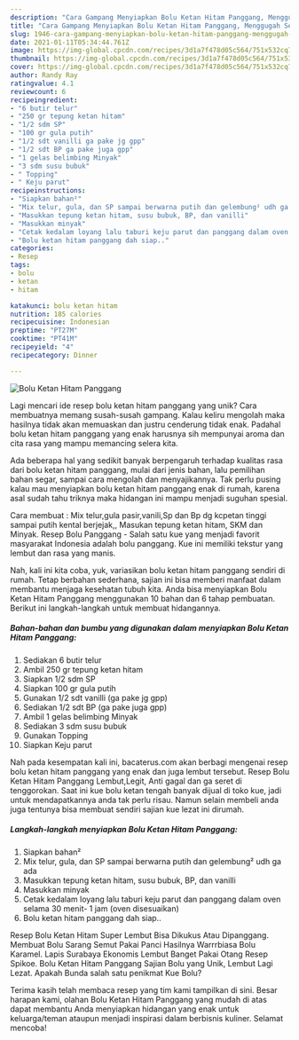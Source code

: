 ```yaml
---
description: "Cara Gampang Menyiapkan Bolu Ketan Hitam Panggang, Menggugah Selera"
title: "Cara Gampang Menyiapkan Bolu Ketan Hitam Panggang, Menggugah Selera"
slug: 1946-cara-gampang-menyiapkan-bolu-ketan-hitam-panggang-menggugah-selera
date: 2021-01-11T05:34:44.761Z
image: https://img-global.cpcdn.com/recipes/3d1a7f478d05c564/751x532cq70/bolu-ketan-hitam-panggang-foto-resep-utama.jpg
thumbnail: https://img-global.cpcdn.com/recipes/3d1a7f478d05c564/751x532cq70/bolu-ketan-hitam-panggang-foto-resep-utama.jpg
cover: https://img-global.cpcdn.com/recipes/3d1a7f478d05c564/751x532cq70/bolu-ketan-hitam-panggang-foto-resep-utama.jpg
author: Randy Ray
ratingvalue: 4.1
reviewcount: 6
recipeingredient:
- "6 butir telur"
- "250 gr tepung ketan hitam"
- "1/2 sdm SP"
- "100 gr gula putih"
- "1/2 sdt vanilli ga pake jg gpp"
- "1/2 sdt BP ga pake juga gpp"
- "1 gelas belimbing Minyak"
- "3 sdm susu bubuk"
- " Topping"
- " Keju parut"
recipeinstructions:
- "Siapkan bahan²"
- "Mix telur, gula, dan SP sampai berwarna putih dan gelembung² udh ga ada"
- "Masukkan tepung ketan hitam, susu bubuk, BP, dan vanilli"
- "Masukkan minyak"
- "Cetak kedalam loyang lalu taburi keju parut dan panggang dalam oven selama 30 menit- 1 jam (oven disesuaikan)"
- "Bolu ketan hitam panggang dah siap.."
categories:
- Resep
tags:
- bolu
- ketan
- hitam

katakunci: bolu ketan hitam 
nutrition: 185 calories
recipecuisine: Indonesian
preptime: "PT27M"
cooktime: "PT41M"
recipeyield: "4"
recipecategory: Dinner

---
```



![Bolu Ketan Hitam Panggang](https://img-global.cpcdn.com/recipes/3d1a7f478d05c564/751x532cq70/bolu-ketan-hitam-panggang-foto-resep-utama.jpg)

Lagi mencari ide resep bolu ketan hitam panggang yang unik? Cara membuatnya memang susah-susah gampang. Kalau keliru mengolah maka hasilnya tidak akan memuaskan dan justru cenderung tidak enak. Padahal bolu ketan hitam panggang yang enak harusnya sih mempunyai aroma dan cita rasa yang mampu memancing selera kita.

Ada beberapa hal yang sedikit banyak berpengaruh terhadap kualitas rasa dari bolu ketan hitam panggang, mulai dari jenis bahan, lalu pemilihan bahan segar, sampai cara mengolah dan menyajikannya. Tak perlu pusing kalau mau menyiapkan bolu ketan hitam panggang enak di rumah, karena asal sudah tahu triknya maka hidangan ini mampu menjadi suguhan spesial.

Cara membuat : Mix telur,gula pasir,vanili,Sp dan Bp dg kcpetan tinggi sampai putih kental berjejak,, Masukan tepung ketan hitam, SKM dan Minyak. Resep Bolu Panggang - Salah satu kue yang menjadi favorit masyarakat Indonesia adalah bolu panggang. Kue ini memiliki tekstur yang lembut dan rasa yang manis.


Nah, kali ini kita coba, yuk, variasikan bolu ketan hitam panggang sendiri di rumah. Tetap berbahan sederhana, sajian ini bisa memberi manfaat dalam membantu menjaga kesehatan tubuh kita. Anda bisa menyiapkan Bolu Ketan Hitam Panggang menggunakan 10 bahan dan 6 tahap pembuatan. Berikut ini langkah-langkah untuk membuat hidangannya.

<!--inarticleads1-->

##### Bahan-bahan dan bumbu yang digunakan dalam menyiapkan Bolu Ketan Hitam Panggang:

1. Sediakan 6 butir telur
1. Ambil 250 gr tepung ketan hitam
1. Siapkan 1/2 sdm SP
1. Siapkan 100 gr gula putih
1. Gunakan 1/2 sdt vanilli (ga pake jg gpp)
1. Sediakan 1/2 sdt BP (ga pake juga gpp)
1. Ambil 1 gelas belimbing Minyak
1. Sediakan 3 sdm susu bubuk
1. Gunakan  Topping
1. Siapkan  Keju parut


Nah pada kesempatan kali ini, bacaterus.com akan berbagi mengenai resep bolu ketan hitam panggang yang enak dan juga lembut tersebut. Resep Bolu Ketan Hitam Panggang Lembut,Legit, Anti gagal dan ga seret di tenggorokan. Saat ini kue bolu ketan tengah banyak dijual di toko kue, jadi untuk mendapatkannya anda tak perlu risau. Namun selain membeli anda juga tentunya bisa membuat sendiri sajian kue lezat ini dirumah. 

<!--inarticleads2-->

##### Langkah-langkah menyiapkan Bolu Ketan Hitam Panggang:

1. Siapkan bahan²
1. Mix telur, gula, dan SP sampai berwarna putih dan gelembung² udh ga ada
1. Masukkan tepung ketan hitam, susu bubuk, BP, dan vanilli
1. Masukkan minyak
1. Cetak kedalam loyang lalu taburi keju parut dan panggang dalam oven selama 30 menit- 1 jam (oven disesuaikan)
1. Bolu ketan hitam panggang dah siap..


Resep Bolu Ketan Hitam Super Lembut Bisa Dikukus Atau Dipanggang. Membuat Bolu Sarang Semut Pakai Panci Hasilnya Warrrbiasa Bolu Karamel. Lapis Surabaya Ekonomis Lembut Banget Pakai Otang Resep Spikoe. Bolu Ketan Hitam Panggang Sajian Bolu yang Unik, Lembut Lagi Lezat. Apakah Bunda salah satu penikmat Kue Bolu? 

Terima kasih telah membaca resep yang tim kami tampilkan di sini. Besar harapan kami, olahan Bolu Ketan Hitam Panggang yang mudah di atas dapat membantu Anda menyiapkan hidangan yang enak untuk keluarga/teman ataupun menjadi inspirasi dalam berbisnis kuliner. Selamat mencoba!

